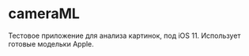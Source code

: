 # cameraML
Тестовое приложение для анализа картинок, под iOS 11.
Использует готовые модельки Apple.
